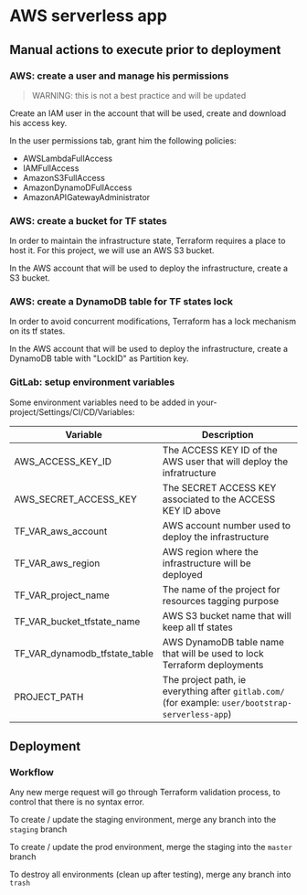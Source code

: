 # AWS serverless app

## Manual actions to execute prior to deployment
### AWS: create a user and manage his permissions
> WARNING: this is not a best practice and will be updated

Create an IAM user in the account that will be used, create and download his access key.

In the user permissions tab, grant him the following policies:
- AWSLambdaFullAccess
- IAMFullAccess
- AmazonS3FullAccess
- AmazonDynamoDFullAccess
- AmazonAPIGatewayAdministrator 

### AWS: create a bucket for TF states
In order to maintain the infrastructure state, Terraform requires a place to host it.
For this project, we will use an AWS S3 bucket.

In the AWS account that will be used to deploy the infrastructure, create a S3 bucket.

### AWS: create a DynamoDB table for TF states lock
In order to avoid concurrent modifications, Terraform has a lock mechanism on its tf states.

In the AWS account that will be used to deploy the infrastructure, create a DynamoDB table 
with "LockID" as Partition key.

### GitLab: setup environment variables
Some environment variables need to be added in your-project/Settings/CI/CD/Variables:

| Variable                      |  Description |
|-------------------------------|--------------|
| AWS_ACCESS_KEY_ID             | The ACCESS KEY ID of the AWS user that will deploy the infratructure |
| AWS_SECRET_ACCESS_KEY         | The SECRET ACCESS KEY associated to the ACCESS KEY ID above |
| TF_VAR_aws_account            | AWS account number used to deploy the infrastructure |
| TF_VAR_aws_region             | AWS region where the infrastructure will be deployed |
| TF_VAR_project_name           | The name of the project for resources tagging purpose |
| TF_VAR_bucket_tfstate_name    | AWS S3 bucket name that will keep all tf states |
| TF_VAR_dynamodb_tfstate_table | AWS DynamoDB table name that will be used to lock Terraform deployments |
| PROJECT_PATH                  | The project path, ie everything after `gitlab.com/` (for example: `user/bootstrap-serverless-app`) |

## Deployment
### Workflow
Any new merge request will go through Terraform validation process, to control that 
there is no syntax error.

To create / update the staging environment, merge any branch into the `staging` branch

To create / update the prod environment, merge the staging into the `master` branch

To destroy all environments (clean up after testing), merge any branch into `trash`
